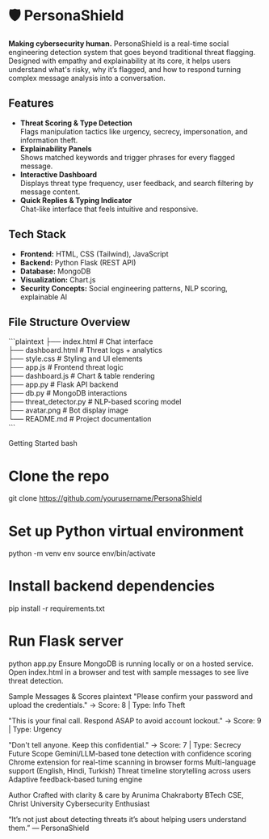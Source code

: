 # 🛡️ PersonaShield
**Making cybersecurity human.**
PersonaShield is a real-time social engineering detection system that goes beyond traditional threat flagging. Designed with empathy and explainability at its core, it helps users understand what's risky, why it’s flagged, and how to respond turning complex message analysis into a conversation.
##  Features
- **Threat Scoring & Type Detection**  
  Flags manipulation tactics like urgency, secrecy, impersonation, and information theft.
- **Explainability Panels**  
  Shows matched keywords and trigger phrases for every flagged message.
- **Interactive Dashboard**  
  Displays threat type frequency, user feedback, and search filtering by message content.
- **Quick Replies & Typing Indicator**  
  Chat-like interface that feels intuitive and responsive.
##  Tech Stack

- **Frontend:** HTML, CSS (Tailwind), JavaScript  
- **Backend:** Python Flask (REST API)  
- **Database:** MongoDB  
- **Visualization:** Chart.js  
- **Security Concepts:** Social engineering patterns, NLP scoring, explainable AI
##  File Structure Overview

\`\`\`plaintext
├── index.html            # Chat interface  
├── dashboard.html        # Threat logs + analytics  
├── style.css             # Styling and UI elements  
├── app.js                # Frontend threat logic  
├── dashboard.js          # Chart & table rendering  
├── app.py                # Flask API backend  
├── db.py                 # MongoDB interactions  
├── threat_detector.py    # NLP-based scoring model  
├── avatar.png            # Bot display image  
└── README.md             # Project documentation  
\`\`\`

Getting Started
bash
# Clone the repo
git clone https://github.com/yourusername/PersonaShield

# Set up Python virtual environment
python -m venv env
source env/bin/activate

# Install backend dependencies
pip install -r requirements.txt

# Run Flask server
python app.py
Ensure MongoDB is running locally or on a hosted service. Open index.html in a browser and test with sample messages to see live threat detection.

Sample Messages & Scores
plaintext
"Please confirm your password and upload the credentials."
→ Score: 8 | Type: Info Theft

"This is your final call. Respond ASAP to avoid account lockout."
→ Score: 9 | Type: Urgency

"Don't tell anyone. Keep this confidential."
→ Score: 7 | Type: Secrecy
Future Scope
Gemini/LLM-based tone detection with confidence scoring
Chrome extension for real-time scanning in browser forms
Multi-language support (English, Hindi, Turkish)
Threat timeline storytelling across users
Adaptive feedback-based tuning engine

Author
Crafted with clarity & care by Arunima Chakraborty  BTech CSE, Christ University Cybersecurity Enthusiast

“It’s not just about detecting threats it’s about helping users understand them.” — PersonaShield
